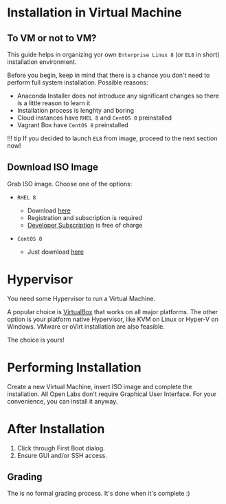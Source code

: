 # Installation in Virtual Machine

## To VM or not to VM?

This guide helps in organizing yor own `Enterprise Linux 8` (or `EL8` in short) installation environment.

Before you begin, keep in mind that there is a chance you don't need to perform full system installation. Possible reasons:

* Anaconda Installer does not introduce any significant changes so there is a little reason to learn it
* Installation process is lenghty and boring
* Cloud instances have `RHEL 8` and `CentOS 8` preinstalled
* Vagrant Box have `CentOS 8` preinstalled

!!! tip
    If you decided to launch `EL8` from image, proceed to the next section now!

## Download ISO Image

Grab ISO image. Choose one of the options:

* `RHEL 8`
    * Download [here](https://developers.redhat.com/products/rhel/download/)
    * Registration and subscription is required
    * [Developer Subscription](https://developers.redhat.com/blog/2016/03/31/no-cost-rhel-developer-subscription-now-available/) is free of charge

* `CentOS 8`
    * Just download [here](https://wiki.centos.org/Download)

# Hypervisor

You need some Hypervisor to run a Virtual Machine.

A popular choice is [VirtualBox](https://www.virtualbox.org/) that works on all major platforms.
The other option is your platform native Hypervisor, like KVM on Linux or Hyper-V on Windows.
VMware or oVirt installation are also feasible.

The choice is yours!

# Performing Installation

Create a new Virtual Machine, insert ISO image and complete the installation. All Open Labs don't require Graphical User Interface. For your convenience, you can install it anyway.

# After Installation

1. Click through First Boot dialog.
2. Ensure GUI and/or SSH access.

## Grading

The is no formal grading process. It's done when it's complete :)
